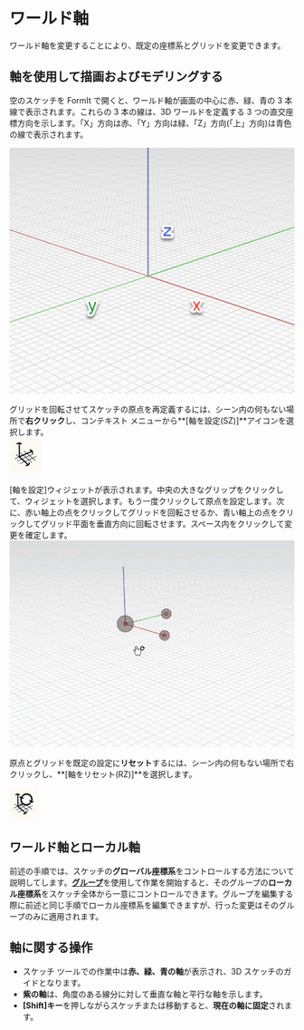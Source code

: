 # ワールド軸

ワールド軸を変更することにより、既定の座標系とグリッドを変更できます。

## 軸を使用して描画およびモデリングする

空のスケッチを FormIt で開くと、ワールド軸が画面の中心に赤、緑、青の 3 本線で表示されます。これらの 3 本の線は、3D ワールドを定義する 3 つの直交座標方向を示します。「X」方向は赤、「Y」方向は緑、「Z」方向(「上」方向)は青色の線で表示されます。

![](../.gitbook/assets/axis.png)

グリッドを回転させてスケッチの原点を再定義するには、シーン内の何もない場所で**右クリック**し、コンテキスト メニューから**[軸を設定\(SZ\)]**アイコンを選択します。  
![](../.gitbook/assets/guid-d035d02f-480d-44a2-ae80-4b4fbf3a6117-low%20%281%29.png)

[軸を設定]ウィジェットが表示されます。中央の大きなグリップをクリックして、ウィジェットを選択します。もう一度クリックして原点を設定します。次に、赤い軸上の点をクリックしてグリッドを回転させるか、青い軸上の点をクリックしてグリッド平面を垂直方向に回転させます。スペース内をクリックして変更を確定します。  
![](../.gitbook/assets/2021-01-14_12-30-10.gif)

原点とグリッドを既定の設定に**リセット**するには、シーン内の何もない場所で右クリックし、**[軸をリセット\(RZ\)]**を選択します。

![](../.gitbook/assets/guid-eb26f44b-70b2-404a-8a7c-57d094d888c3-low.png)

## ワールド軸とローカル軸

前述の手順では、スケッチの**グローバル座標系**をコントロールする方法について説明してします。[**グループ**](groups.md)を使用して作業を開始すると、そのグループの**ローカル座標系**をスケッチ全体から一意にコントロールできます。グループを編集する際に前述と同じ手順でローカル座標系を編集できますが、行った変更はそのグループのみに適用されます。

## 軸に関する操作

* スケッチ ツールでの作業中は**赤、緑、青の軸**が表示され、3D スケッチのガイドとなります。
* **紫の軸**は、角度のある線分に対して垂直な軸と平行な軸を示します。
* **[Shift]キー**を押しながらスケッチまたは移動すると、**現在の軸に固定**されます。

